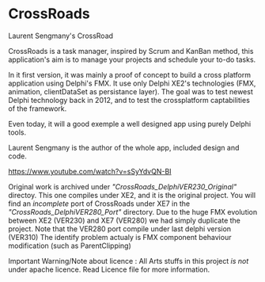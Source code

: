 # CrossRoads
Laurent Sengmany's CrossRoad 

CrossRoads is a task manager, inspired by Scrum and KanBan method, this application's aim is to manage your projects and schedule your to-do tasks. 

In it first version, it was mainly a proof of concept to build a cross platform application using Delphi's FMX. It use only Delphi XE2's technologies (FMX, animation, clientDataSet as persistance layer). The goal was to test newest Delphi technology back in 2012, and to test the crossplatform captabilities of the framework.

Even today, it will a good exemple a well designed app using purely Delphi tools.

Laurent Sengmany is the author of the whole app, included design and code. 

https://www.youtube.com/watch?v=sSyYdvQN-BI

Original work is archived under *"CrossRoads_DelphiVER230_Original"* directoy. This one compiles under XE2, and it is the original project.
You will find an *incomplete* port of CrossRoads under XE7 in the *"CrossRoads_DelphiVER280_Port"* directory. Due to the huge FMX evolution between XE2 (VER230) and XE7 (VER280) we had simply duplicate the project.
Note that the VER280 port compile under last delphi version (VER310)
The identify problem actualy is FMX component behaviour modification (such as ParentClipping) 

Important Warning/Note about licence : All Arts stuffs in this project *is not* under apache licence. Read Licence file for more information.  
